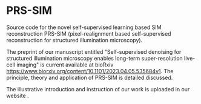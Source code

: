 # PRS-SIM
Source code for the novel self-supervised learning based SIM reconstruction PRS-SIM (pixel-realignment based self-supervised reconstruction for structured illumination microscopy).

The preprint of our manuscript entitled "Self-supervised denoising for structured illumination microscopy enables long-term super-resolution live-cell imaging" is current available at bioRxiv https://www.biorxiv.org/content/10.1101/2023.04.05.535684v1. The principle, theory and application of PRS-SIM is detailed discussed. 

The illustrative introduction and instruction of our work is uploaded in our website .



